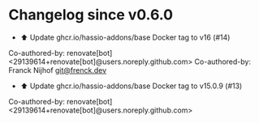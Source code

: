 # Changelog since v0.6.0
- ⬆️ Update ghcr.io/hassio-addons/base Docker tag to v16 (#14)

Co-authored-by: renovate[bot] <29139614+renovate[bot]@users.noreply.github.com>
Co-authored-by: Franck Nijhof <git@frenck.dev> 
- ⬆️ Update ghcr.io/hassio-addons/base Docker tag to v15.0.9 (#13)

Co-authored-by: renovate[bot] <29139614+renovate[bot]@users.noreply.github.com> 
